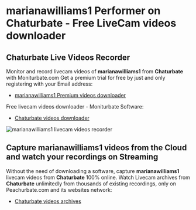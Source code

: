 # marianawilliams1 Performer on Chaturbate - Free LiveCam videos downloader

## Chaturbate Live Videos Recorder

Monitor and record livecam videos of **marianawilliams1** from **Chaturbate** with Moniturbate.com
Get a premium trial for free by just and only registering with your Email address:
* [marianawilliams1 Premium videos downloader](https://moniturbate.com/request-demo-licence-key.html)

Free livecam videos downloader - Moniturbate Software:
* [Chaturbate videos downloader](https://moniturbate.com/moniturbate-download-software.html)

![marianawilliams1 livecam videos recorder](https://peachurnet.com/templates/moniturbate-software.png)


## Capture marianawilliams1 videos from the Cloud and watch your recordings on Streaming

Without the need of downloading a software, capture **marianawilliams1** livecam videos from **Chaturbate** 100% online.
Watch Livecam archives from **Chaturbate** unlimitedly from thousands of existing recordings, only on Peachurbate.com and its websites network:
* [Chaturbate videos archives](https://peachurnet.com/)